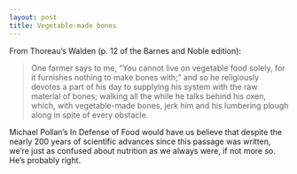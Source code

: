 ```yaml
---
layout: post
title: Vegetable-made bones
---
```


From Thoreau’s Walden (p. 12 of the Barnes and Noble edition):

> One farmer says to me, “You cannot live on vegetable food solely, for it furnishes nothing to make bones with;” and so he religiously devotes a part of his day to supplying his system with the raw material of bones; walking all the while he talks behind his oxen, which, with vegetable-made bones, jerk him and his lumbering plough along in spite of every obstacle.

Michael Pollan’s In Defense of Food would have us believe that despite the nearly 200 years of scientific advances since this passage was written, we’re just as confused about nutrition as we always were, if not more so. He’s probably right.

